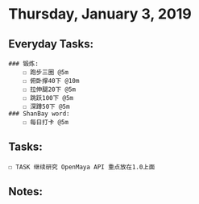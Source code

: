 # Thursday, January 3, 2019

## Everyday Tasks:
    ### 锻炼:
        ☐ 跑步三圈 @5m
        ☐ 俯卧撑40下 @10m
        ☐ 拉伸腿20下 @5m
        ☐ 跳跃100下 @5m
        ☐ 深蹲50下 @5m
    ### ShanBay word:
        ☐ 每日打卡 @5m

## Tasks:
    ☐ TASK 继续研究 OpenMaya API 重点放在1.0上面

## Notes:

